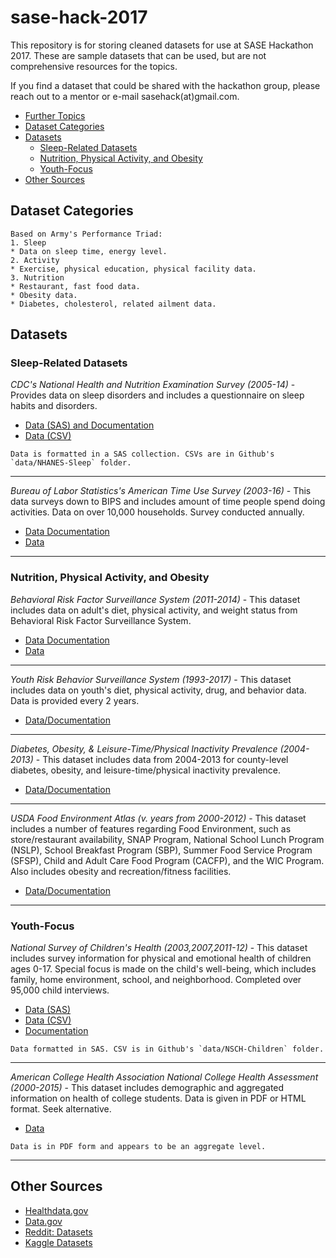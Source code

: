 # sase-hack-2017

This repository is for storing cleaned datasets for use at SASE Hackathon 2017. These are sample datasets that can be used, but are not comprehensive resources for the topics.

If you find a dataset that could be shared with the hackathon group, please reach out to a mentor or e-mail sasehack(at)gmail.com.

- [Further Topics](#topics-for-further-description--explanation)
- [Dataset Categories](#dataset-categories)
- [Datasets](#datasets)
	+ [Sleep-Related Datasets](#sleep-related-datasets)
	+ [Nutrition, Physical Activity, and Obesity](#nutrition-physical-activity-and-obesity)
	+ [Youth-Focus](#youth-focus)
- [Other Sources](#other-sources)

## Dataset Categories
```
Based on Army's Performance Triad:
1. Sleep
* Data on sleep time, energy level.
2. Activity
* Exercise, physical education, physical facility data.
3. Nutrition
* Restaurant, fast food data.
* Obesity data.
* Diabetes, cholesterol, related ailment data.
``` 

## Datasets

### Sleep-Related Datasets
*CDC's National Health and Nutrition Examination Survey (2005-14)* - Provides data on sleep disorders and includes a questionnaire on sleep habits and disorders.
* [Data (SAS) and Documentation](https://wwwn.cdc.gov/Nchs/Nhanes/Search/DataPage.aspx)
* [Data (CSV)](https://github.com/sase-hack/sase-hack-2017/data/NHANES-Sleep)
```
Data is formatted in a SAS collection. CSVs are in Github's `data/NHANES-Sleep` folder.
```
---
*Bureau of Labor Statistics's American Time Use Survey (2003-16)* - This data surveys down to BIPS and includes amount of time people spend doing activities. Data on over 10,000 households. Survey conducted annually.
* [Data Documentation](https://www.bls.gov/tus/)
* [Data](https://www.bls.gov/tus/#data)
---
### Nutrition, Physical Activity, and Obesity
*Behavioral Risk Factor Surveillance System (2011-2014)* - This dataset includes data on adult's diet, physical activity, and weight status from Behavioral Risk Factor Surveillance System.
* [Data Documentation](https://www.cdc.gov/brfss/data_documentation/index.htm)
* [Data](https://catalog.data.gov/dataset/nutrition-physical-activity-and-obesity-behavioral-risk-factor-surveillance-system)
---
*Youth Risk Behavior Surveillance System (1993-2017)* - This dataset includes data on youth's diet, physical activity, drug, and behavior data. Data is provided every 2 years.
* [Data/Documentation](https://www.cdc.gov/healthyyouth/data/yrbs/data.htm)
---
*Diabetes, Obesity, & Leisure-Time/Physical Inactivity Prevalence (2004-2013)* -
This dataset includes data from 2004-2013 for county-level diabetes, obesity, and leisure-time/physical inactivity prevalence.
* [Data/Documentation](https://www.cdc.gov/diabetes/data/countydata/countydataindicators.html)
---
*USDA Food Environment Atlas (v. years from 2000-2012)* -
This dataset includes a number of features regarding Food Environment, such as store/restaurant availability, SNAP Program, National School Lunch Program (NSLP), School Breakfast Program (SBP), Summer Food Service Program (SFSP), Child and Adult Care Food Program (CACFP), and the WIC Program. Also includes obesity and recreation/fitness facilities.
* [Data/Documentation](https://www.ers.usda.gov/data-products/food-environment-atlas/data-access-and-documentation-downloads/)
---
### Youth-Focus
*National Survey of Children's Health (2003,2007,2011-12)* -
This dataset includes survey information for physical and emotional health of children ages 0-17. Special focus is made on the child's well-being, which includes family, home environment, school, and neighborhood. Completed over 95,000 child interviews.
* [Data (SAS)](https://www.cdc.gov/nchs/slaits/nsch.htm)
* [Data (CSV)](https://github.com/sase-hack/sase-hack-2017/data/NSCH-Children/nsch_2011_2012_puf.csv)
* [Documentation](http://ftp.cdc.gov/pub/Health_Statistics/NCHS/slaits/nsch07/4_List_of_Variables_and_Frequency_Counts/2007_NSCH_Formatted_Frequencies.pdf)
```
Data formatted in SAS. CSV is in Github's `data/NSCH-Children` folder.
```
---
*American College Health Association National College Health Assessment (2000-2015)* -
This dataset includes demographic and aggregated information on health of college students. Data is given in PDF or HTML format. Seek alternative.
* [Data](http://www.acha-ncha.org/pubs_rpts.html)
```
Data is in PDF form and appears to be an aggregate level.
```
---
## Other Sources
* [Healthdata.gov](https://www.healthdata.gov/search/type/dataset)
* [Data.gov](http://www.data.gov)
* [Reddit: Datasets](http://www.reddit.com/r/datasets)
* [Kaggle Datasets](http://www.kaggle.com/datasets)